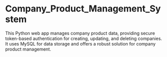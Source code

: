# Company_Product_Management_System
This Python web app manages company product data, providing secure token-based authentication for creating, updating, and deleting companies. It uses MySQL for data storage and offers a robust solution for company product management.
